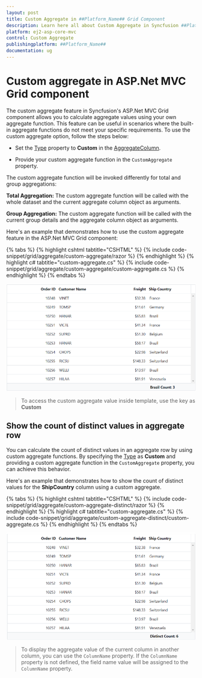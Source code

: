```yaml
---
layout: post
title: Custom Aggregate in ##Platform_Name## Grid Component
description: Learn here all about Custom Aggregate in Syncfusion ##Platform_Name## Grid component of Syncfusion Essential JS 2 and more.
platform: ej2-asp-core-mvc
control: Custom Aggregate
publishingplatform: ##Platform_Name##
documentation: ug
---
```


# Custom aggregate in ASP.Net MVC Grid component

The custom aggregate feature in Syncfusion's ASP.Net MVC Grid component allows you to calculate aggregate values using your own aggregate function. This feature can be useful in scenarios where the built-in aggregate functions do not meet your specific requirements. To use the custom aggregate option, follow the steps below:

* Set the [Type](https://help.syncfusion.com/cr/aspnetmvc-js2/Syncfusion.EJ2.Grids.AggregateType.html) property to **Custom** in the [AggregateColumn](https://help.syncfusion.com/cr/aspnetmvc-js2/Syncfusion.EJ2.Grids.GridAggregateColumns.html).

* Provide your custom aggregate function in the `CustomAggregate` property.

The custom aggregate function will be invoked differently for total and group aggregations:

**Total Aggregation:** The custom aggregate function will be called with the whole dataset and the current aggregate column object as arguments.

**Group Aggregation:** The custom aggregate function will be called with the current group details and the aggregate column object as arguments.

Here's an example that demonstrates how to use the custom aggregate feature in the ASP.Net MVC Grid component:

{% tabs %}
{% highlight cshtml tabtitle="CSHTML" %}
{% include code-snippet/grid/aggregate/custom-aggregate/razor %}
{% endhighlight %}
{% highlight c# tabtitle="custom-aggregate.cs" %}
{% include code-snippet/grid/aggregate/custom-aggregate/custom-aggregate.cs %}
{% endhighlight %}
{% endtabs %}

![Multiple aggregates for a column](../../images/aggregates/custom-aggergate.png)

> To access the custom aggregate value inside template, use the key as **Custom**

## Show the count of distinct values in aggregate row

You can calculate the count of distinct values in an aggregate row by using custom aggregate functions. By specifying the [Type](https://help.syncfusion.com/cr/aspnetmvc-js2/Syncfusion.EJ2.Grids.AggregateType.html) as **Custom** and providing a custom aggregate function in the `CustomAggregate` property, you can achieve this behavior.

Here's an example that demonstrates how to show the count of distinct values for the **ShipCountry** column using a custom aggregate.

{% tabs %}
{% highlight cshtml tabtitle="CSHTML" %}
{% include code-snippet/grid/aggregate/custom-aggregate-distinct/razor %}
{% endhighlight %}
{% highlight c# tabtitle="custom-aggregate.cs" %}
{% include code-snippet/grid/aggregate/custom-aggregate-distinct/custom-aggregate.cs %}
{% endhighlight %}
{% endtabs %}

![Multiple aggregates for a column](../../images/aggregates/custom-distinct.png)

> To display the aggregate value of the current column in another column, you can use the `ColumnName` property. If the `ColumnName` property is not defined, the field name value will be assigned to the `ColumnName` property. 